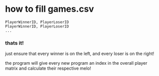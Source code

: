 # how to fill games.csv

```csv
PlayerWinnerID, PlayerLoserID
PlayerWinnerID, PlayerLoserID
...
```

### thats it!

just ensure that every winner is on the left, and every loser is on the right!

the program will give every new program an index in the overall player matrix and calculate their respective melo!
